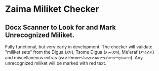 # Zaima Miliket Checker

## Docx Scanner to Look for and Mark Unrecognized Miliket.

Fully functional, but very early in development.  The checker will validate "miliket sets" from the Digua (ድጓ),
Tsome Digua (ጾመ፡ድጓ), Me'eraf (ምዕራፍ) and miscellaneous extras (የሌላቸው፡በምሕፃረ፡ቃል፡ዜማቸው፡የሚደመጥ፡).
Any unrecognized miliket will be marked with red text.
